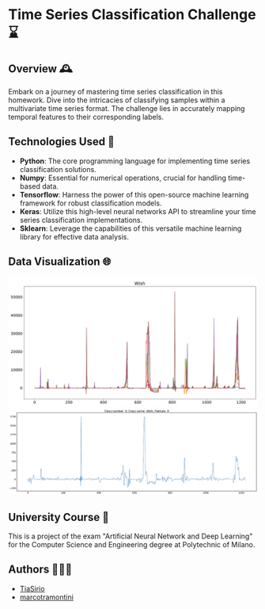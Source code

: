 # Time Series Classification Challenge ⌛

## Overview 🕰️

Embark on a journey of mastering time series classification in this homework. Dive into the intricacies of classifying samples within a multivariate time series format. The challenge lies in accurately mapping temporal features to their corresponding labels.

## Technologies Used 🚀

- **Python**: The core programming language for implementing time series classification solutions.
- **Numpy**: Essential for numerical operations, crucial for handling time-based data.
- **Tensorflow**: Harness the power of this open-source machine learning framework for robust classification models.
- **Keras**: Utilize this high-level neural networks API to streamline your time series classification implementations.
- **Sklearn**: Leverage the capabilities of this versatile machine learning library for effective data analysis.


## Data Visualization 🌐

![Features per classes](https://github.com/TiaSirio/Time-Series-Classification/blob/main/FeaturesPerClasses.png)
![Single feature per classes](https://github.com/TiaSirio/Time-Series-Classification/blob/main/SingleFeaturePerClasses.png)

## University Course 📖

This is a project of the exam "Artificial Neural Network and Deep Learning" for the Computer Science and Engineering degree at Polytechnic of Milano.

## Authors 🧑🏻‍💻

- [TiaSirio](https://www.github.com/TiaSirio)
- [marcotramontini](https://www.github.com/marcotramontini)
